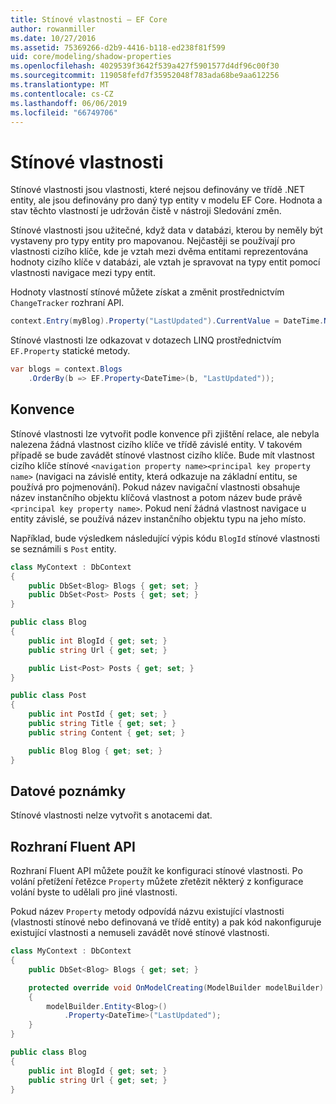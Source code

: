 ```yaml
---
title: Stínové vlastnosti – EF Core
author: rowanmiller
ms.date: 10/27/2016
ms.assetid: 75369266-d2b9-4416-b118-ed238f81f599
uid: core/modeling/shadow-properties
ms.openlocfilehash: 4029539f3642f539a427f5901577d4df96c00f30
ms.sourcegitcommit: 119058fefd7f35952048f783ada68be9aa612256
ms.translationtype: MT
ms.contentlocale: cs-CZ
ms.lasthandoff: 06/06/2019
ms.locfileid: "66749706"
---
```

# <a name="shadow-properties"></a>Stínové vlastnosti

Stínové vlastnosti jsou vlastnosti, které nejsou definovány ve třídě .NET entity, ale jsou definovány pro daný typ entity v modelu EF Core. Hodnota a stav těchto vlastností je udržován čistě v nástroji Sledování změn.

Stínové vlastnosti jsou užitečné, když data v databázi, kterou by neměly být vystaveny pro typy entity pro mapovanou. Nejčastěji se používají pro vlastnosti cizího klíče, kde je vztah mezi dvěma entitami reprezentována hodnoty cizího klíče v databázi, ale vztah je spravovat na typy entit pomocí vlastnosti navigace mezi typy entit.

Hodnoty vlastností stínové můžete získat a změnit prostřednictvím `ChangeTracker` rozhraní API.

``` csharp
context.Entry(myBlog).Property("LastUpdated").CurrentValue = DateTime.Now;
```

Stínové vlastnosti lze odkazovat v dotazech LINQ prostřednictvím `EF.Property` statické metody.

``` csharp
var blogs = context.Blogs
    .OrderBy(b => EF.Property<DateTime>(b, "LastUpdated"));
```

## <a name="conventions"></a>Konvence

Stínové vlastnosti lze vytvořit podle konvence při zjištění relace, ale nebyla nalezena žádná vlastnost cizího klíče ve třídě závislé entity. V takovém případě se bude zavádět stínové vlastnost cizího klíče. Bude mít vlastnost cizího klíče stínové `<navigation property name><principal key property name>` (navigaci na závislé entity, která odkazuje na základní entitu, se používá pro pojmenování). Pokud název navigační vlastnosti obsahuje název instančního objektu klíčová vlastnost a potom název bude právě `<principal key property name>`. Pokud není žádná vlastnost navigace u entity závislé, se používá název instančního objektu typu na jeho místo.

Například, bude výsledkem následující výpis kódu `BlogId` stínové vlastnosti se seznámili s `Post` entity.

<!-- [!code-csharp[Main](samples/core/Modeling/Conventions/Samples/ShadowForeignKey.cs)] -->
``` csharp
class MyContext : DbContext
{
    public DbSet<Blog> Blogs { get; set; }
    public DbSet<Post> Posts { get; set; }
}

public class Blog
{
    public int BlogId { get; set; }
    public string Url { get; set; }

    public List<Post> Posts { get; set; }
}

public class Post
{
    public int PostId { get; set; }
    public string Title { get; set; }
    public string Content { get; set; }

    public Blog Blog { get; set; }
}
```

## <a name="data-annotations"></a>Datové poznámky

Stínové vlastnosti nelze vytvořit s anotacemi dat.

## <a name="fluent-api"></a>Rozhraní Fluent API

Rozhraní Fluent API můžete použít ke konfiguraci stínové vlastnosti. Po volání přetížení řetězce `Property` můžete zřetězit některý z konfigurace volání byste to udělali pro jiné vlastnosti.

Pokud název `Property` metody odpovídá názvu existující vlastnosti (vlastnosti stínové nebo definovaná ve třídě entity) a pak kód nakonfiguruje existující vlastnosti a nemuseli zavádět nové stínové vlastnosti.

<!-- [!code-csharp[Main](samples/core/Modeling/FluentAPI/Samples/ShadowProperty.cs?highlight=7,8)] -->
``` csharp
class MyContext : DbContext
{
    public DbSet<Blog> Blogs { get; set; }

    protected override void OnModelCreating(ModelBuilder modelBuilder)
    {
        modelBuilder.Entity<Blog>()
            .Property<DateTime>("LastUpdated");
    }
}

public class Blog
{
    public int BlogId { get; set; }
    public string Url { get; set; }
}
```
